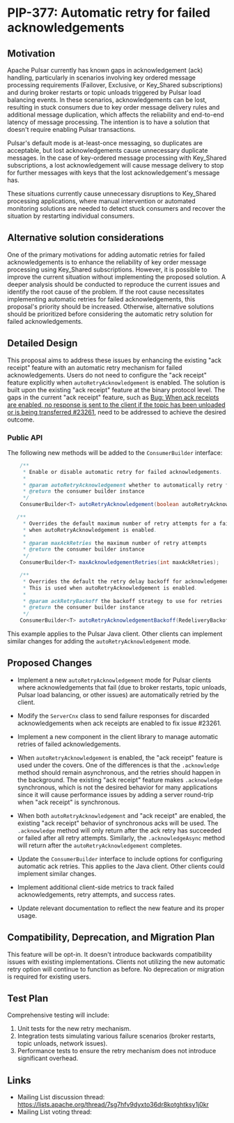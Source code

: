 # PIP-377: Automatic retry for failed acknowledgements

## Motivation

Apache Pulsar currently has known gaps in acknowledgement (ack) handling, particularly in scenarios involving key ordered message processing requirements (Failover, Exclusive, or Key_Shared subscriptions) and during broker restarts or topic unloads triggered by Pulsar load balancing events. In these scenarios, acknowledgements can be lost, resulting in stuck consumers due to key order message delivery rules and additional message duplication, which affects the reliability and end-to-end latency of message processing.
The intention is to have a solution that doesn't require enabling Pulsar transactions.

Pulsar's default mode is at-least-once messaging, so duplicates are acceptable, but lost acknowledgements cause unnecessary duplicate messages. In the case of key-ordered message processing with Key_Shared subscriptions, a lost acknowledgement will cause message delivery to stop for further messages with keys that the lost acknowledgement's message has.

These situations currently cause unnecessary disruptions to Key_Shared processing applications, where manual intervention or automated monitoring solutions are needed to detect stuck consumers and recover the situation by restarting individual consumers.

## Alternative solution considerations

One of the primary motivations for adding automatic retries for failed acknowledgements is to enhance the reliability of key order message processing using Key_Shared subscriptions. However, it is possible to improve the current situation without implementing the proposed solution. A deeper analysis should be conducted to reproduce the current issues and identify the root cause of the problem. If the root cause necessitates implementing automatic retries for failed acknowledgements, this proposal's priority should be increased. Otherwise, alternative solutions should be prioritized before considering the automatic retry solution for failed acknowledgements.

## Detailed Design

This proposal aims to address these issues by enhancing the existing "ack receipt" feature with an automatic retry mechanism for failed acknowledgements. Users do not need to configure the "ack receipt" feature explicitly when `autoRetryAcknowledgement` is enabled. The solution is built upon the existing "ack receipt" feature at the binary protocol level. The gaps in the current "ack receipt" feature, such as [Bug: When ack receipts are enabled, no response is sent to the client if the topic has been unloaded or is being transferred #23261](https://github.com/apache/pulsar/issues/23261), need to be addressed to achieve the desired outcome.

### Public API

The following new methods will be added to the `ConsumerBuilder` interface:

```java
    /**
     * Enable or disable automatic retry for failed acknowledgements.
     *
     * @param autoRetryAcknowledgement whether to automatically retry failed acknowledgements
     * @return the consumer builder instance
     */
    ConsumerBuilder<T> autoRetryAcknowledgement(boolean autoRetryAcknowledgement);

   /**
     * Overrides the default maximum number of retry attempts for a failed acknowledgement
     * when autoRetryAcknowledgement is enabled.
     *
     * @param maxAckRetries the maximum number of retry attempts
     * @return the consumer builder instance
     */
    ConsumerBuilder<T> maxAcknowledgementRetries(int maxAckRetries);

    /**
     * Overrides the default the retry delay backoff for acknowledgement retries.
     * This is used when autoRetryAcknowledgement is enabled.
     *
     * @param ackRetryBackoff the backoff strategy to use for retries
     * @return the consumer builder instance
     */
    ConsumerBuilder<T> autoRetryAcknowledgementBackoff(RedeliveryBackoff ackRetryBackoff);
```

This example applies to the Pulsar Java client. Other clients can implement similar changes for adding the `autoRetryAcknowledgement` mode.

## Proposed Changes

- Implement a new `autoRetryAcknowledgement` mode for Pulsar clients where acknowledgements that fail (due to broker restarts, topic unloads, Pulsar load balancing, or other issues) are automatically retried by the client.

- Modify the `ServerCnx` class to send failure responses for discarded acknowledgements when ack receipts are enabled to fix issue #23261.

- Implement a new component in the client library to manage automatic retries of failed acknowledgements.

- When `autoRetryAcknowledgement` is enabled, the "ack receipt" feature is used under the covers. One of the differences is that the `.acknowledge` method should remain asynchronous, and the retries should happen in the background. The existing "ack receipt" feature makes `.acknowledge` synchronous, which is not the desired behavior for many applications since it will cause performance issues by adding a server round-trip when "ack receipt" is synchronous.

- When both `autoRetryAcknowledgement` and "ack receipt" are enabled, the existing "ack receipt" behavior of synchronous acks will be used. The `.acknowledge` method will only return after the ack retry has succeeded or failed after all retry attempts. Similarly, the `.acknowledgeAsync` method will return after the `autoRetryAcknowledgement` completes.

- Update the `ConsumerBuilder` interface to include options for configuring automatic ack retries. This applies to the Java client. Other clients could implement similar changes.

- Implement additional client-side metrics to track failed acknowledgements, retry attempts, and success rates.

- Update relevant documentation to reflect the new feature and its proper usage.

## Compatibility, Deprecation, and Migration Plan

This feature will be opt-in. It doesn't introduce backwards compatibility issues with existing implementations. Clients not utilizing the new automatic retry option will continue to function as before. No deprecation or migration is required for existing users.

## Test Plan

Comprehensive testing will include:

1. Unit tests for the new retry mechanism.
2. Integration tests simulating various failure scenarios (broker restarts, topic unloads, network issues).
3. Performance tests to ensure the retry mechanism does not introduce significant overhead.

## Links

* Mailing List discussion thread: https://lists.apache.org/thread/7sg7hfv9dyxto36dr8kotghtksy1j0kr
* Mailing List voting thread: